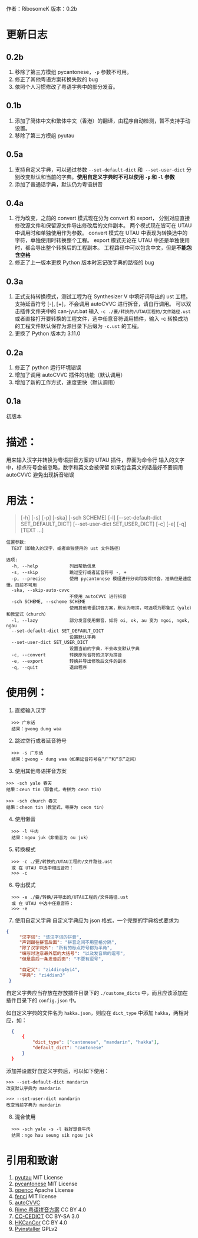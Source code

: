 作者：RibosomeK
版本：0.2b


# 更新日志

## 0.2b
1. 移除了第三方模组 pycantonese，```-p``` 参数不可用。
2. 修正了其他粤语方案转换失败的 bug
3. 依照个人习惯修改了粤语字典中的部分发音。

## 0.1b
1. 添加了简体中文和繁体中文（香港）的翻译，由程序自动检测，暂不支持手动设置。
2. 移除了第三方模组 pyutau

## 0.5a
1. 支持自定义字典，可以通过参数 ```--set-default-dict``` 和``` --set-user-dict``` 
   分别改变默认和当前的字典。**使用自定义字典时不可以使用 ```-p``` 和 ```-l``` 参数**
2. 添加了普通话字典，默认仍为粤语拼音

## 0.4a
1. 行为改变，之前的 convert 模式现在分为 convert 和 export，
分别对应直接修改源文件和保留源文件导出修改后的文件副本。
两个模式现在皆可在 UTAU 中调用时和单独使用作为参数。
convert 模式在 UTAU 中表现为转换选中的字符，单独使用时转换整个工程。
export 模式无论在 UTAU 中还是单独使用时，都会导出整个转换后的工程副本。
工程路径中可以包含中文，但是**不能包含空格**
2. 修正了上一版本更换 Python 版本时忘记改字典的路径的 bug

## 0.3a
1. 正式支持转换模式，测试工程为在 Synthesizer V 中填好词导出的 ust 工程。
支持延音符号 [-], [+]，不会调用 autoCVVC 进行拆音，请自行调用。
可以双击插件文件夹中的 can-jyut.bat 输入 ```-c ./要/转换的/UTAU工程的/文件路径.ust``` 
或者直接打开要转换的工程文件，选中任意音符调用插件，输入 -c 
转换成功的工程文件默认保存为源目录下后缀为 ```-c.ust``` 的工程。
2. 更换了 Python 版本为 3.11.0

## 0.2a
1. 修正了 python 运行环境错误
2. 增加了调用 autoCVVC 插件的功能（默认调用）
3. 增加了新的工作方式，速度更快（默认调用）

## 0.1a
初版本


# 描述：
用来输入汉字并转换为粤语拼音方案的 UTAU 插件，界面为命令行
输入的文字中，标点符号会被忽略，数字和英文会被保留
如果包含英文的话最好不要调用 autoCVVC 避免出现拆音错误


# 用法：
> [-h] [-s] [-p] [-ska] [-sch SCHEME] [-l]
  [--set-default-dict SET_DEFAULT_DICT]
  [--set-user-dict SET_USER_DICT]
  [-c] [-e] [-q] [TEXT ...]

```
位置参数:
  TEXT（即输入的汉字，或者单独使用的 ust 文件路径）

选项:
  -h, --help            列出帮助信息
  -s, --skip            跳过空行或者延音符号 -, +
  -p, --precise         使用 pycantonese 模组进行分词和取得拼音，准确但是速度慢。目前不可用
  -ska, --skip-auto-cvvc
                        不使用 autoCVVC 进行拆音
  -sch SCHEME, --scheme SCHEME
                        使用其他粤语拼音方案，默认为粤拼，可选项为耶鲁式（yale）和教堂式（church）
  -l, --lazy            部分发音使用懒音，如将 oi, ok, au 变为 ngoi, ngok, ngau
  --set-default-dict SET_DEFAULT_DICT
                        设置默认字典
  --set-user-dict SET_USER_DICT
                        设置当前的字典，不会改变默认字典
  -c, --convert         转换原有音符的汉字为拼音
  -e, --export          转换并导出修改后文件的副本
  -q, --quit            退出程序
```


# 使用例：
1. 直接输入汉字
  ```
    >>> 广东话
    结果：gwong dung waa
  ```

2. 跳过空行或者延音符号
  ```
    >>> -s 广东话  
    结果：gwong - dung waa（如果延音符号在“广”和“东”之间）
  ```

3. 使用其他粤语拼音方案
  ```
  >>> -sch yale 春天
  结果：ceun tin（耶鲁式，粤拼为 ceon tin）

  >>> -sch church 春天
  结果：cheon tin（教堂式，粤拼为 ceon tin）
  ```

4. 使用懒音
  ```
    >>> -l 牛肉
    结果：ngou juk（非懒音为 ou juk）
  ```

5. 转换模式
  ```
    >>> -c ./要/转换的/UTAU工程的/文件路径.ust
    或 在 UTAU 中选中相应音符：
    >>> -c
  ```

6. 导出模式
  ```
    >>> -e ./要/转换/并导出的/UTAU工程的/文件路径.ust
    或 在 UTAU 中选中任意音符：
    >>> -e
  ```

7. 使用自定义字典
    自定义字典应为 json 格式，一个完整的字典格式要求为
  ```json
  {
       "汉字词": "该汉字词的拼音",
       "声调跟在拼音后面": "拼音之间不用空格分隔",
       "除了汉字词外": "所有的标点符号都为半角",
       "编写时注意最外层的大括号": "以及发音后的逗号",
       "但是最后一条发音后面": "不要有逗号",

       "自定义": "zi4ding4yi4",
       "字典": "zi4dian3"
   }
  ```
自定义字典应当存放在存放插件目录下的 ```./custome_dicts``` 中，而且应该添加在插件目录下的 ```config.json``` 中。

如自定义字典的文件名为 ```hakka.json```，则应在 ```dict_type``` 中添加 ```hakka```，两相对应，如：

```json
  {
      {
          "dict_type": ["cantonese", "mandarin", "hakka"],
          "default_dict": "cantonese"
      }
  }
```

添加并设置好自定义字典后，可以如下使用：

  ```
  >>> --set-default-dict mandarin
  改变默认字典为 mandarin

  >>> --set-user-dict mandarin
  改变当前字典为 mandarin
  ```

8. 混合使用
  ```
    >>> -sch yale -s -l 我好想食牛肉
    结果：ngo hau seung sik ngou juk
  ```


# 引用和致谢
1. [pyutau](https://github.com/UtaUtaUtau/pyUtau) MIT License
2. [pycantonese](https://github.com/jacksonllee/pycantonese) MIT License
3. [opencc](https://github.com/BYVoid/OpenCC) Apache License
3. [fenci](https://github.com/a358003542/fenci) MIT license
4. [autoCVVC](https://delta-kimigatame.hatenablog.jp/entry/ar591802)
5. [Rime 粤语拼音方案](https://github.com/rime/rime-cantonese) CC BY 4.0
6. [CC-CEDICT](https://cc-cedict.org/wiki/start) CC BY-SA 3.0
7. [HKCanCor](https://github.com/fcbond/hkcancor) CC BY 4.0
8. [Pyinstaller](https://www.pyinstaller.org/) GPLv2

